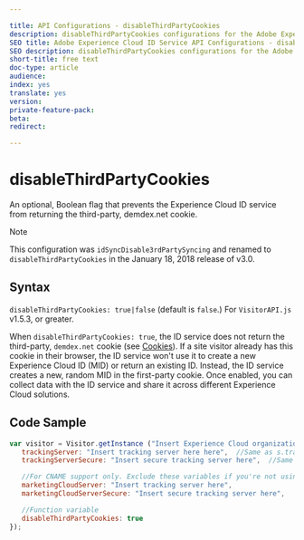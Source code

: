 ```yaml
---

title: API Configurations - disableThirdPartyCookies
description: disableThirdPartyCookies configurations for the Adobe Experience Cloud ID Service API
SEO title: Adobe Experience Cloud ID Service API Configurations - disableThirdPartyCookies
SEO description: disableThirdPartyCookies configurations for the Adobe Experience Cloud ID Service API
short-title: free text
doc-type: article
audience: 
index: yes
translate: yes
version:
private-feature-pack:
beta:
redirect:

---
```


# disableThirdPartyCookies

An optional, Boolean flag that prevents the Experience Cloud ID service from returning the third-party, demdex.net cookie.

>[!NOTE]
>This configuration was `idSyncDisable3rdPartySyncing` and renamed to `disableThirdPartyCookies` in the January 18, 2018 release of v3.0.

## Syntax 
`disableThirdPartyCookies: true|false` \(default is `false`.\) For `VisitorAPI.js` v1.5.3, or greater.

When `disableThirdPartyCookies: true`, the ID service does not return the third-party, `demdex.net` cookie \(see [Cookies](../id-service-api-methods/id-service-api-methods-cookies.md)\). If a site visitor already has this cookie in their browser, the ID service won't use it to create a new Experience Cloud ID \(MID\) or return an existing ID. Instead, the ID service creates a new, random MID in the first-party cookie. Once enabled, you can collect data with the ID service and share it across different Experience Cloud solutions.

## Code Sample 

```javascript
var visitor = Visitor.getInstance ("Insert Experience Cloud organization ID here",{
   trackingServer: "Insert tracking server here here",  //Same as s.trackingServer
   trackingServerSecure: "Insert secure tracking server here",  //Same as s.trackingServerSecure

   //For CNAME support only. Exclude these variables if you're not using CNAME
   marketingCloudServer: "Insert tracking server here",
   marketingCloudServerSecure: "Insert secure tracking server here",

   //Function variable
   disableThirdPartyCookies: true
});
```
